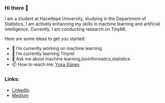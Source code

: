 ### Hi there 👋

I am a student at Hacettepe University, studying in the Department of Statistics. I am actively enhancing my skills in machine learning and artificial intelligence. Currently, I am conducting research on TinyML

Here are some ideas to get you started:
- 🔭 I’m currently working on machine learning
- 🌱 I’m currently learning Tinyml
- 💬 Ask me about machine learning,bioinformatics,statistics
- 📫 How to reach me: [Yuşa Güneş](https://www.linkedin.com/in/yu%C5%9Fa-g%C3%BCne%C5%9F-7ab4ab183/)
### Links:
- [LinkedIn](https://www.linkedin.com/in/yu%C5%9Fa-g%C3%BCne%C5%9F-7ab4ab183/)
- [Medium](https://medium.com/@yusagunes36)
